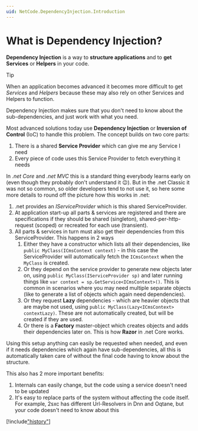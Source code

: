 ```yaml
---
uid: NetCode.DependencyInjection.Introduction
---
```


# What is Dependency Injection?

**Dependency Injection** is a way to **structure applications** and to **get Services** or **Helpers** in your code.

> [!TIP]
> When an application becomes advanced it becomes more difficult to get _Services_ and _Helpers_
> because these may also rely on other Services and Helpers to function.
>
> Dependency Injection makes sure that you don't need to know about the sub-dependencies, and just work with what you need.

Most advanced solutions today use **Dependency Injection** or **Inversion of Control** (IoC) to handle this problem. The concept builds on two core parts:

1. There is a shared **Service Provider** which can give me any Service I need
1. Every piece of code uses this Service Provider to fetch everything it needs

In _.net Core_ and _.net MVC_ this is a standard thing everybody learns early on (even though they probably don't understand it 😉).
But in the .net Classic it was not so common, so older developers tend to not use it, so here some more details to round off the picture how this works in .net:

1. .net provides an _IServiceProvider_ which is this shared ServiceProvider.
1. At application start-up all parts & services are registered and there are specifications if they should be shared (singleton), shared-per-http-request (scoped) or recreated for each use (transient).
1. All parts & services in turn must also get their dependencies from this ServiceProvider. This happens in 2 ways
    1. Either they have a constructor which lists all their dependencies, like `public MyClass(ICmsContext context)` - in this case the ServiceProvider will automatically fetch the `ICmsContext` when the `MyClass` is created.
    1. Or they depend on the service provider to generate new objects later on, using `public MyClass(IServiceProvider sp)` and later running things like `var context = sp.GetService<ICmsContext>()`. This is common in scenarios where you may need multiple separate objects (like to generate a list of objects which again need dependencies).
    1. Or they request **Lazy** dependencies - which are heavier objects that are maybe not used, using `public MyClass(Lazy<ICmsContext> contextLazy)`. These are not automatically created, but will be created if they are used.
    1. Or there is a **Factory** master-object which creates objects and adds their dependencies later on. This is how **Razor** in .net Core works.

Using this setup anything can easily be requested when needed, and even if it needs dependencies which again have sub-dependencies, all this is automatically taken care of without the final code having to know about the structure.

This also has 2 more important benefits:

1. Internals can easily change, but the code using a service doesn't need to be updated
1. It's easy to replace parts of the system without affecting the code itself. For example, 2sxc has different Url-Resolvers in Dnn and Oqtane, but your code doesn't need to know about this

[!include["history"](../services/_history.md)]
